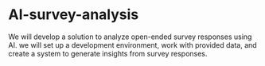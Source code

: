 # AI-survey-analysis
We will develop a solution to analyze open-ended survey responses using AI. we will set up a development environment, work with provided data, and create a system to generate insights from survey responses.
